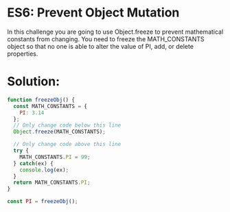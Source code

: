 # ES6: Prevent Object Mutation
In this challenge you are going to use Object.freeze to prevent mathematical constants from changing. You need to freeze the MATH_CONSTANTS object so that no one is able to alter the value of PI, add, or delete properties.
# Solution:
```javascript
function freezeObj() {
  const MATH_CONSTANTS = {
    PI: 3.14
  };
  // Only change code below this line
  Object.freeze(MATH_CONSTANTS);

  // Only change code above this line
  try {
    MATH_CONSTANTS.PI = 99;
  } catch(ex) {
    console.log(ex);
  }
  return MATH_CONSTANTS.PI;
}

const PI = freezeObj();
```

